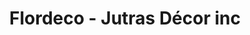 ---
title: "Flordeco - Jutras Décor inc"
url: /grenville/flordeco-jutras-decor-inc/
shop: flooring
---